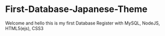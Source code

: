 # First-Database-Japanese-Theme
Welcome and hello this is my first Database Register with MySQL, NodeJS, HTML5(ejs), CSS3
